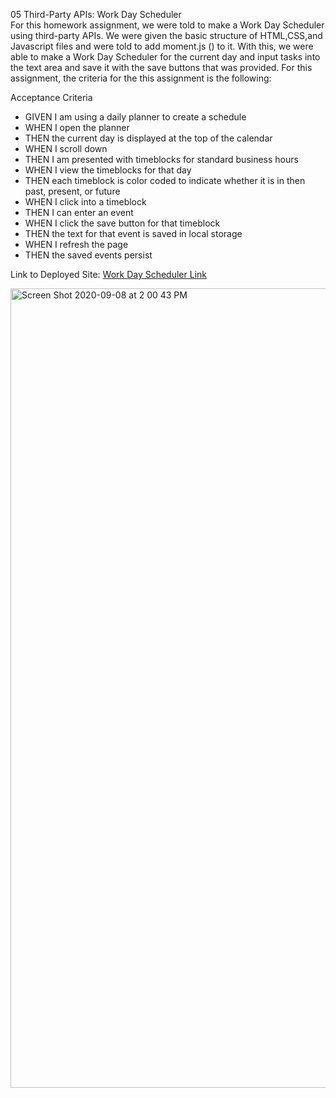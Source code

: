 05 Third-Party APIs: Work Day Scheduler
<br>
For this homework assignment, we were told to make a Work Day Scheduler using third-party APIs. We were given the basic structure of HTML,CSS,and Javascript files  and were told to add moment.js () to it. With this, we were able to make a Work Day Scheduler for the current day and input tasks into the text area and save it with the save buttons that was provided. For this assignment, the criteria for the this assignment is the following: 

Acceptance Criteria
- GIVEN I am using a daily planner to create a schedule
- WHEN I open the planner
- THEN the current day is displayed at the top of the calendar
- WHEN I scroll down
- THEN I am presented with timeblocks for standard business hours
- WHEN I view the timeblocks for that day
- THEN each timeblock is color coded to indicate whether it is in    then past, present, or future
- WHEN I click into a timeblock
- THEN I can enter an event
- WHEN I click the save button for that timeblock
- THEN the text for that event is saved in local storage
- WHEN I refresh the page
- THEN the saved events persist

Link to Deployed Site: [Work Day Scheduler Link ](https://garrib10.github.io/Work-Day-Scheduler/.)

<img width="1279" alt="Screen Shot 2020-09-08 at 2 00 43 PM" src="https://user-images.githubusercontent.com/68867054/92511945-0d82da80-f1dc-11ea-9fd8-6a4281469c62.png">
